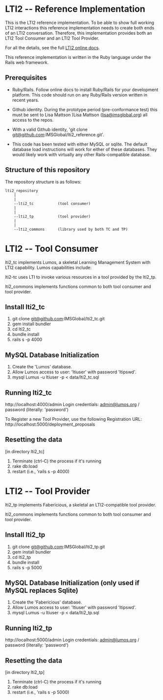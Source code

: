 
LTI2 -- Reference Implementation
==============

This is the LTI2 reference implementation.  To be able to show full working LTI2 interactions this reference implementation needs to create both ends of an LTI2 conversation.  Therefore, this implementation provides both an LTI2 Tool Consumer and an LTI2 Tool Provider.

For all the details, see the full [LTI2 online docs](http://www.imsglobal.org/lti/index.html).

This reference implementation is written in the Ruby language under the Rails web framework. 

Prerequisites
-------------
* Ruby/Rails.
Follow online docs to install Ruby/Rails for your development platform.  This code should run on any Ruby/Rails version written in recent years.

* Github identity.  During the prototype period (pre-conformance test) this must be sent to Lisa Mattson )Lisa Mattson (lisa@imsglobal.org) all access to the repos.

* With a valid Github identity, 'git clone git@github.com:IMSGlobal/lti2_reference.git'.

* This code has been tested with either MySQL or sqlite.  The default database load instructions will work for either of these databases. They would likely work with virtually any other Rails-compatible database.


Structure of this repository
-----------------------------
The repository structure is as follows:

	lti2_repository
		|
		|
		--lti2_tc   		(tool consumer)
		|
		|
		--lti2_tp			(tool provider)
		|
		|
		--lti2_commons		(library used by both TC and TP)



LTI2 -- Tool Consumer
=====================

lti2_tc implements Lumos, a skeletal Learning Management System with LTI2 capability.  Lumos capabilities include:

lti2-tc uses LTI to invoke various resources in a tool provided by the lti2_tp.

lti2_commons implements functions common to both tool consumer and tool provider.


Install lti2_tc
---------------
1. git clone git@github.com:IMSGlobal/lti2_tc.git
2. gem install bundler
3. cd lti2_tc
4. bundle install
5. rails s -p 4000

MySQL Database Initialization 
---------------------
1. Create the 'Lumos' database.
2. Allow Lumos access to user: 'ltiuser' with password 'ltipswd'.
3. mysql Lumus -u ltiuser -p < data/lti2_tc.sql

Running lti2_tc
---------------
http://localhost:4000/admin
Login credentials: admin@lumos.org / password		(literally: 'password')

To Register a new Tool Provider, use the following Registration URL:
http://localhost:5000/deployment_proposals

Resetting the data
------------------
[in directory lti2_tc]
1. Terminate (ctrl-C) the process if it's running
2. rake db:load
3. restart (i.e., 'rails s -p 4000)


LTI2 -- Tool Provider
=====================

lti2_tp implements Fabericious, a skeletal an LTI2-compatible tool provider.  

lti2_commons implements functions common to both tool consumer and tool provider.


Install lti2_tp
---------------
1. git clone git@github.com:IMSGlobal/lti2_tp.git
2. gem install bundler
3. cd lti2_tp
4. bundle install
5. rails s -p 5000

MySQL Database Initialization (only used if MySQL replaces Sqlite)
---------------------
1. Create the 'Fabericious' database.
2. Allow Lumos access to user: 'ltiuser' with password 'ltipswd'.
3. mysql Lumus -u ltiuser -p < data/lti2_tp.sql

Running lti2_tp
---------------
http://localhost:5000/admin
Login credentials: admin@lumos.org / password		(literally: 'password')


Resetting the data
------------------
[in directory lti2_tp]
1. Terminate (ctrl-C) the process if it's running
2. rake db:load
3. restart (i.e., 'rails s -p 5000)


